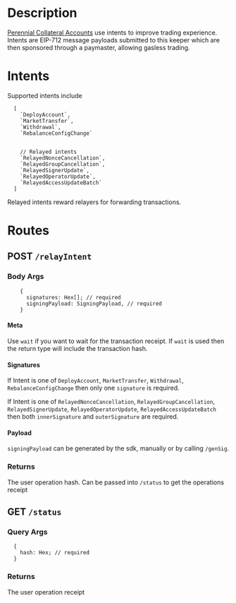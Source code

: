 # Description

[Perennial Collateral Accounts](https://github.com/equilibria-xyz/perennial-v2/blob/v2.3/packages%2Fperennial-account%2FREADME.md) use intents to improve trading experience. Intents are EIP-712 message payloads submitted to this keeper which are then sponsored through a paymaster, allowing gasless trading.

# Intents

Supported intents include

```
  [
    `DeployAccount`,
    `MarketTransfer`,
    `Withdrawal`,
    `RebalanceConfigChange`


    // Relayed intents
    `RelayedNonceCancellation`,
    `RelayedGroupCancellation`,
    `RelayedSignerUpdate`,
    `RelayedOperatorUpdate`,
    `RelayedAccessUpdateBatch`
  ]
```

Relayed intents reward relayers for forwarding transactions.

# Routes

## POST `/relayIntent`

### Body Args

```
    {
      signatures: Hex[]; // required
      signingPayload: SigningPayload, // required
    }
```

#### Meta

Use `wait` if you want to wait for the transaction receipt. If `wait` is used then the return type will include the transaction hash.

#### Signatures

If Intent is one of `DeployAccount`, `MarketTransfer`, `Withdrawal`, `RebalanceConfigChange` then only one `signature` is required.

If Intent is one of `RelayedNonceCancellation`, `RelayedGroupCancellation`, `RelayedSignerUpdate`, `RelayedOperatorUpdate`, `RelayedAccessUpdateBatch` then both `innerSignature` and `outerSignature` are required.

#### Payload

`signingPayload` can be generated by the sdk, manually or by calling `/genSig`.

### Returns

The user operation hash. Can be passed into `/status` to get the operations receipt

## GET `/status`

### Query Args

```
  {
    hash: Hex; // required
  }
```

### Returns

The user operation receipt